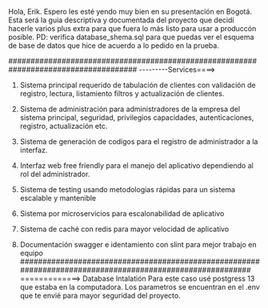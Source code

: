 Hola, Erik. Espero les esté yendo muy bien en su presentación en Bogotá.
Esta será la guia descriptiva y documentada del proyecto que decidí hacerle varios plus extra para que fuera lo más listo para usar a produccón posible.
PD: verifica database_shema.sql para que puedas ver el esquema de base de datos que hice de acuerdo a 
lo pedido en la prueba.

#####################################################################################
---------Services====>
1) Sistema principal requerido de tabulación de clientes con validación de registro, lectura, listamiento filtros y actualización de clientes.

2) Sistema de administración para administradores de la empresa del sistema principal, seguridad, privilegios
capacidades, autenticaciones, registro, actualización etc.

3) Sistema de generación de codigos para el registro de administrador a la interfaz. 

4) Interfaz web free friendly para el manejo del aplicativo dependiendo al rol del administrador.

5) Sistema de testing usando metodologias rápidas para un sistema escalable y mantenible

6) Sistema por microservicios para escalonabilidad de aplicativo

7) Sistema de caché con redis para mayor velocidad de aplicativo

8) Documentación swagger e identamiento con slint para mejor trabajo en equipo
##########################################################################################################
=============> Database Intalatión
Para este caso usé postgress 13 que estaba en la computadora. Los parametros se encuentran en el .env que te envié para mayor seguridad del proyecto.


